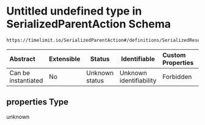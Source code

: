 # Untitled undefined type in SerializedParentAction Schema

```txt
https://timelimit.io/SerializedParentAction#/definitions/SerializedResetParentBlockedTimesAction/properties
```

| Abstract            | Extensible | Status         | Identifiable            | Custom Properties | Additional Properties | Access Restrictions | Defined In                                                                                        |
| :------------------ | ---------- | -------------- | ----------------------- | :---------------- | --------------------- | ------------------- | ------------------------------------------------------------------------------------------------- |
| Can be instantiated | No         | Unknown status | Unknown identifiability | Forbidden         | Allowed               | none                | [SerializedParentAction.schema.json\*](SerializedParentAction.schema.json "open original schema") |

## properties Type

unknown
